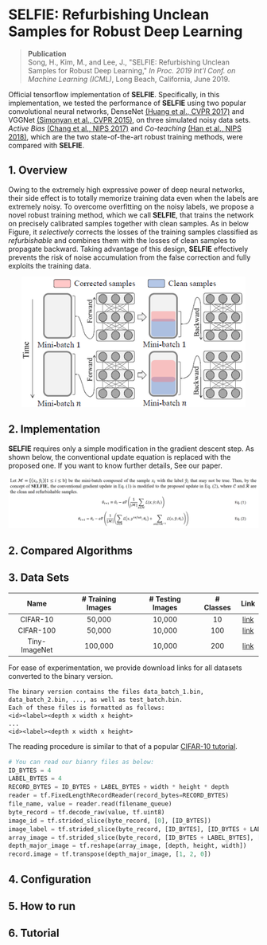 # SELFIE: Refurbishing Unclean Samples for Robust Deep Learning

> __Publication__ </br>
> Song, H., Kim, M., and Lee, J., "SELFIE: Refurbishing Unclean Samples for Robust Deep Learning," *In Proc. 2019 Int'l Conf. on Machine Learning (ICML)*, Long Beach, California, June 2019. 

Official tensorflow implementation of **SELFIE**. Specifically, in this implementation, we tested the performance of **SELFIE** using two popular convolutional neural networks, DenseNet [(Huang et al., CVPR 2017)](http://openaccess.thecvf.com/content_cvpr_2017/html/Huang_Densely_Connected_Convolutional_CVPR_2017_paper.html) and VGGNet [(Simonyan et al., CVPR 2015)](https://arxiv.org/abs/1409.1556), on three simulated noisy data sets. *Active Bias* [(Chang et al., NIPS 2017)](http://papers.nips.cc/paper/6701-active-bias-training-more-accurate-neural-networks-by-emphasizing-high-variance-samples) and *Co-teaching* [(Han et al., NIPS 2018)](http://papers.nips.cc/paper/8072-co-teaching-robust-training-of-deep-neural-networks-with-extremely-noisy-labels), which are the two state-of-the-art robust training methods, were compared with **SELFIE**.

## 1. Overview
Owing to the extremely high expressive power of deep neural networks, their side effect is to totally memorize training data even when the labels are extremely noisy. To overcome overfitting on the noisy labels, we propose a novel robust training method, which we call **SELFIE**, that trains the network on precisely calibrated samples together with clean samples. As in below Figure, it *selectively* corrects the losses of the training samples classified as *refurbishable* and combines them with the losses of clean samples to propagate backward. Taking advantage of this design, **SELFIE** effectively prevents the risk of noise accumulation from the false correction and fully exploits the training data.

<p align="center">
<img src="figures/key_idea.png " width="450"> 
</p>

## 2. Implementation
**SELFIE** requires only a simple modification in the gradient descent step. As shown below, the conventional update equation is replaced with the proposed one. If you want to know further details, See our paper.

<p align="center">
<img src="figures/update_equation.png " width="800"> 
</p>

## 2. Compared Algorithms

## 3. Data Sets
| Name           | # Training Images | # Testing Images  | # Classes |  Link   |
| :------------: | :---------------: | :---------------: |:---------:|:-------:|
| CIFAR-10       | 50,000            | 10,000            | 10        | [link](https://drive.google.com/drive/folders/1q8zYWwB5gOMJm35XgcMd0zpxwmgEFlCi?usp=sharing) |
| CIFAR-100      | 50,000            | 10,000            | 100       | [link](https://drive.google.com/drive/folders/1gMikxSdScmQxGxfjwtgOXYeGvWKcx8eN?usp=sharing) |
| Tiny-ImageNet  | 100,000           | 10,000            | 200       | [link](https://drive.google.com/drive/folders/1DMfyB8soRKGfR5b_MDg4uQBTg8waX5Ew?usp=sharing) |

For ease of experimentation, we provide download links for all datasets converted to the binary version. 
```
The binary version contains the files data_batch_1.bin, data_batch_2.bin, ..., as well as test_batch.bin. 
Each of these files is formatted as follows:
<id><label><depth x width x height>
...
<id><label><depth x width x height>
```

The reading procedure is similar to that of a popular [CIFAR-10 tutorial](https://github.com/tensorflow/models/blob/master/tutorials/image/cifar10/cifar10_input.py).
```python
# You can read our bianry files as below: 
ID_BYTES = 4
LABEL_BYTES = 4
RECORD_BYTES = ID_BYTES + LABEL_BYTES + width * height * depth
reader = tf.FixedLengthRecordReader(record_bytes=RECORD_BYTES)
file_name, value = reader.read(filename_queue)
byte_record = tf.decode_raw(value, tf.uint8)
image_id = tf.strided_slice(byte_record, [0], [ID_BYTES])
image_label = tf.strided_slice(byte_record, [ID_BYTES], [ID_BYTES + LABEL_BYTES])
array_image = tf.strided_slice(byte_record, [ID_BYTES + LABEL_BYTES], [RECORD_BYTES])
depth_major_image = tf.reshape(array_image, [depth, height, width])
record.image = tf.transpose(depth_major_image, [1, 2, 0])
```

## 4. Configuration

## 5. How to run

## 6. Tutorial
